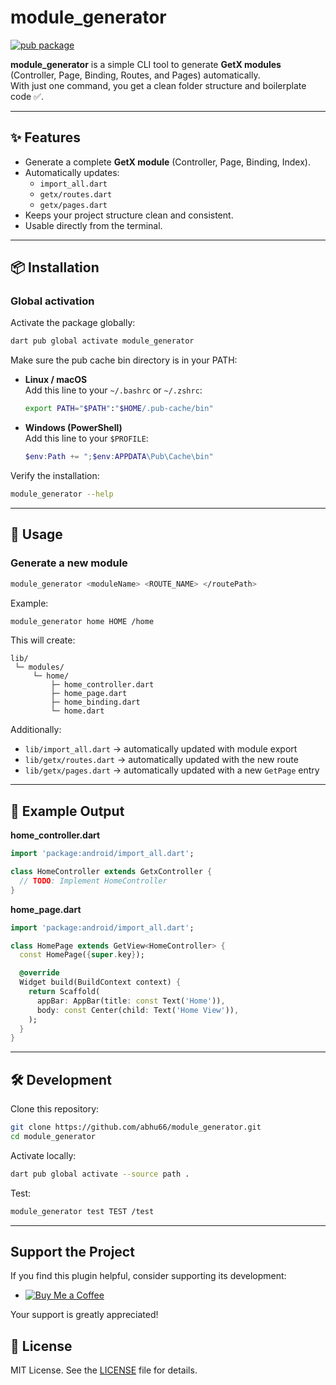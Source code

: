 # module_generator

[![pub package](https://img.shields.io/pub/v/module_generator.svg)](https://pub.dev/packages/module_generator)

**module_generator** is a simple CLI tool to generate **GetX modules** (Controller, Page, Binding, Routes, and Pages) automatically.  
With just one command, you get a clean folder structure and boilerplate code ✅.

---

## ✨ Features
- Generate a complete **GetX module** (Controller, Page, Binding, Index).
- Automatically updates:
    - `import_all.dart`
    - `getx/routes.dart`
    - `getx/pages.dart`
- Keeps your project structure clean and consistent.
- Usable directly from the terminal.

---

## 📦 Installation

### Global activation
Activate the package globally:

```bash
dart pub global activate module_generator
```

Make sure the pub cache bin directory is in your PATH:

- **Linux / macOS**  
  Add this line to your `~/.bashrc` or `~/.zshrc`:
  ```bash
  export PATH="$PATH":"$HOME/.pub-cache/bin"
  ```

- **Windows (PowerShell)**  
  Add this line to your `$PROFILE`:
  ```powershell
  $env:Path += ";$env:APPDATA\Pub\Cache\bin"
  ```

Verify the installation:
```bash
module_generator --help
```

---

## 🚀 Usage

### Generate a new module
```bash
module_generator <moduleName> <ROUTE_NAME> </routePath>
```

Example:
```bash
module_generator home HOME /home
```

This will create:
```
lib/
 └─ modules/
     └─ home/
         ├─ home_controller.dart
         ├─ home_page.dart
         ├─ home_binding.dart
         └─ home.dart
```

Additionally:
- `lib/import_all.dart` → automatically updated with module export
- `lib/getx/routes.dart` → automatically updated with the new route
- `lib/getx/pages.dart` → automatically updated with a new `GetPage` entry

---

## 📂 Example Output

**home_controller.dart**
```dart
import 'package:android/import_all.dart';

class HomeController extends GetxController {
  // TODO: Implement HomeController
}
```

**home_page.dart**
```dart
import 'package:android/import_all.dart';

class HomePage extends GetView<HomeController> {
  const HomePage({super.key});

  @override
  Widget build(BuildContext context) {
    return Scaffold(
      appBar: AppBar(title: const Text('Home')),
      body: const Center(child: Text('Home View')),
    );
  }
}
```

---

## 🛠️ Development

Clone this repository:
```bash
git clone https://github.com/abhu66/module_generator.git
cd module_generator
```

Activate locally:
```bash
dart pub global activate --source path .
```

Test:
```bash
module_generator test TEST /test
```

---
## Support the Project

If you find this plugin helpful, consider supporting its development:

- [![Buy Me a Coffee](https://img.shields.io/badge/☕-Buy%20me%20a%20coffee-yellow?logo=buy-me-a-coffee&style=flat-square)](https://buymeacoffee.com/abukhoerula)

Your support is greatly appreciated!

## 📄 License

MIT License. See the [LICENSE](LICENSE) file for details.